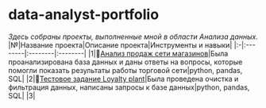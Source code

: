 # data-analyst-portfolio
_Здесь собраны проекты, выполненные мной в области Анализа данных._
|№|Название проекта|Описание проекта|Инструменты и навыки|
|:-|:--------|:--------|:--------|
|1|:money_with_wings:[Анализ продаж сети магазинов](https://github.com/Olesya-Khlybova/data-analyst-portfolio/tree/main/sql_shops_sales)|Была проанализирована база данных и даны ответы на вопросы, которые помогли показать результаты работы торговой сети|python, pandas, SQL|
|2|:mag_right:[Тестовое задание Loyalty plant](https://github.com/Olesya-Khlybova/data-analyst-portfolio/tree/main/test_task_loyalty_plant)|Была проведена очистка и фильтрация данных, написаны запросы к базе данных|python, pandas, SQL|
|3| 
